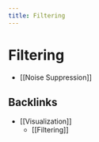 ```yaml
---
title: Filtering
---
```


# Filtering
- [[Noise Suppression]]
## Backlinks
* [[Visualization]]
	* [[Filtering]]

